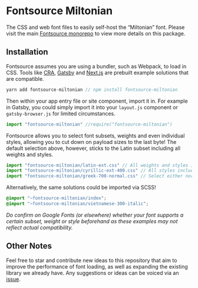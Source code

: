 # Fontsource Miltonian

The CSS and web font files to easily self-host the “Miltonian” font. Please visit the main [Fontsource monorepo](https://github.com/DecliningLotus/fontsource) to view more details on this package.

## Installation

Fontsource assumes you are using a bundler, such as Webpack, to load in CSS. Tools like [CRA](https://create-react-app.dev/), [Gatsby](https://www.gatsbyjs.org/) and [Next.js](https://nextjs.org/) are prebuilt example solutions that are compatible.

```javascript
yarn add fontsource-miltonian // npm install fontsource-miltonian
```

Then within your app entry file or site component, import it in. For example in Gatsby, you could simply import it into your `layout.js` component or `gatsby-browser.js` for limited circumstances.

```javascript
import "fontsource-miltonian" //require("fontsource-miltonian")
```

Fontsource allows you to select font subsets, weights and even individual styles, allowing you to cut down on payload sizes to the last byte! The default selection above, however, sticks to the Latin subset including all weights and styles.

```javascript
import "fontsource-miltonian/latin-ext.css" // All weights and styles included.
import "fontsource-miltonian/cyrillic-ext-400.css" // All styles included.
import "fontsource-miltonian/greek-700-normal.css" // Select either normal or italic.
```

Alternatively, the same solutions could be imported via SCSS!

```scss
@import "~fontsource-miltonian/index";
@import "~fontsource-miltonian/vietnamese-300-italic";
```

_Do confirm on Google Fonts (or elsewhere) whether your font supports a certain subset, weight or style beforehand as these examples may not reflect actual compatibility._

## Other Notes

Feel free to star and contribute new ideas to this repository that aim to improve the performance of font loading, as well as expanding the existing library we already have. Any suggestions or ideas can be voiced via an [issue](https://github.com/DecliningLotus/fontsource/issues).
